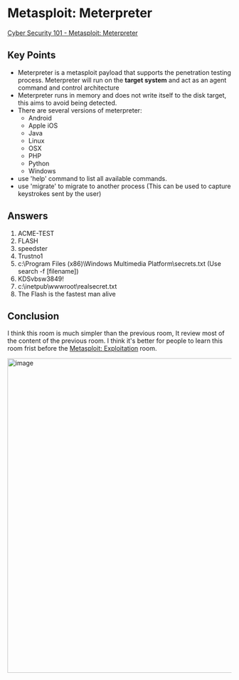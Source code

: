 # Metasploit: Meterpreter
[Cyber Security 101 - Metasploit: Meterpreter](https://tryhackme.com/room/meterpreter)

## Key Points
- Meterpreter is a metasploit payload that supports the penetration testing process. Meterpreter will run on the **target system** and act as an agent command and control architecture
- Meterpreter runs in memory and does not write itself to the disk target, this aims to avoid being detected.
- There are several versions of meterpreter:
  - Android
  - Apple iOS
  - Java
  - Linux
  - OSX
  - PHP
  - Python
  - Windows
- use 'help' command to list all available commands.
- use 'migrate' to migrate to another process (This can be used to capture keystrokes sent by the user)
   

## Answers
1. ACME-TEST
2. FLASH
3. speedster
4. 	Trustno1
5. 	c:\Program Files (x86)\Windows Multimedia Platform\secrets.txt (Use search -f [filename])
6. 	KDSvbsw3849!
7. 	c:\inetpub\wwwroot\realsecret.txt
8. 	The Flash is the fastest man alive

## Conclusion
I think this room is much simpler than the previous room, It review most of the content of the previous room. I think it's better for people to learn this room frist before the [Metasploit: Exploitation](https://github.com/LKenzo/tryhackme-notes/blob/main/Cyber-Security-101/Metasploit%3A-Exploitation.md) room.

<img width="1399" height="706" alt="image" src="https://github.com/user-attachments/assets/eed80eed-8619-4711-bf5b-c658b5703ca1" />

